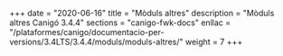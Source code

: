 +++
date        = "2020-06-16"
title       = "Mòduls altres"
description = "Mòduls altres Canigó 3.4.4"
sections    = "canigo-fwk-docs"
enllac		= "/plataformes/canigo/documentacio-per-versions/3.4LTS/3.4.4/moduls/moduls-altres/"
weight		= 7
+++
